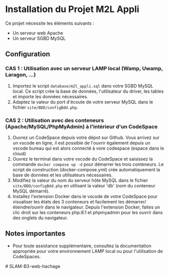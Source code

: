 # Installation du Projet M2L Appli

Ce projet nécessite les éléments suivants :
- Un serveur web Apache
- Un serveur SGBD MySQL

## Configuration

### CAS 1 : Utilisation avec un serveur LAMP local (Wamp, Uwamp, Laragon, ...)

1. Importez le script `database/m2l_appli.sql` dans votre SGBD MySQL local. Ce script crée la base de données, l'utilisateur du driver, les tables et importe les données nécessaires.
2. Adaptez la valeur du port d'écoute de votre serveur MySQL dans le fichier `site/BDD/configBdd.php`.

### CAS 2 : Utilisation avec des conteneurs (Apache/MySQL/PhpMyAdmin) à l'intérieur d'un CodeSpace

1. Ouvrez un CodeSpace depuis votre dépot sur Github. Vous arrivez sur un vscode en ligne, il est possible de l'ouvrir également depuis un vscode bureau qui est alors connecté à vore codespace (espace dans le cloud)
2. Ouvrez le terminal dans votre vscode du CodeSpace et saisissez la commande `docker compose up -d` pour démarrer les trois conteneurs. Le script de construction (docker-compose.yml) crée automatiquement la base de données et les utilisateurs nécessaires.
3. Modifiez la valeur du nom du serveur hôte MySQL dans le fichier `site/BDD/configBdd.php` en utilisant la valeur 'db' (nom du conteneur MySQL démarré).
4. Installez l'extension Docker dans le vscode de votre CodeSpace pour visualiser les états des 3 conteneurs et facilement les démarrer/éteindre/ouvrir dans le navigateur. Depuis l'extension Docker, faites un clic droit sur les conteneurs php:8.1 et phpmyadmin pour les ouvrir dans des onglets du navigateur.

## Notes importantes

- Pour toute assistance supplémentaire, consultez la documentation appropriée pour votre environnement LAMP local ou pour l'utilisation de CodeSpaces.


#   S L A M - B 3 - w e b - h a c h a g e  
 